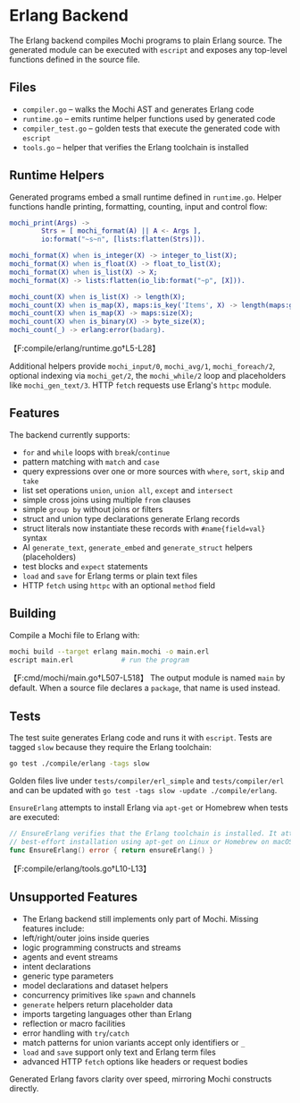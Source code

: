 # Erlang Backend

The Erlang backend compiles Mochi programs to plain Erlang source. The generated module can be executed with `escript` and exposes any top-level functions defined in the source file.

## Files

- `compiler.go` – walks the Mochi AST and generates Erlang code
- `runtime.go` – emits runtime helper functions used by generated code
- `compiler_test.go` – golden tests that execute the generated code with `escript`
- `tools.go` – helper that verifies the Erlang toolchain is installed

## Runtime Helpers

Generated programs embed a small runtime defined in `runtime.go`. Helper functions handle printing, formatting, counting, input and control flow:

```erlang
mochi_print(Args) ->
        Strs = [ mochi_format(A) || A <- Args ],
        io:format("~s~n", [lists:flatten(Strs)]).

mochi_format(X) when is_integer(X) -> integer_to_list(X);
mochi_format(X) when is_float(X) -> float_to_list(X);
mochi_format(X) when is_list(X) -> X;
mochi_format(X) -> lists:flatten(io_lib:format("~p", [X])).

mochi_count(X) when is_list(X) -> length(X);
mochi_count(X) when is_map(X), maps:is_key('Items', X) -> length(maps:get('Items', X));
mochi_count(X) when is_map(X) -> maps:size(X);
mochi_count(X) when is_binary(X) -> byte_size(X);
mochi_count(_) -> erlang:error(badarg).
```
【F:compile/erlang/runtime.go†L5-L28】

Additional helpers provide `mochi_input/0`, `mochi_avg/1`, `mochi_foreach/2`, optional indexing via `mochi_get/2`, the `mochi_while/2` loop and placeholders like `mochi_gen_text/3`. HTTP `fetch` requests use Erlang's `httpc` module.

## Features

The backend currently supports:

- `for` and `while` loops with `break`/`continue`
- pattern matching with `match` and `case`
- query expressions over one or more sources with `where`, `sort`, `skip` and `take`
- list set operations `union`, `union all`, `except` and `intersect`
- simple cross joins using multiple `from` clauses
- simple `group by` without joins or filters
- struct and union type declarations generate Erlang records
- struct literals now instantiate these records with `#name{field=val}` syntax
- AI `generate_text`, `generate_embed` and `generate_struct` helpers (placeholders)
- test blocks and `expect` statements
- `load` and `save` for Erlang terms or plain text files
- HTTP `fetch` using `httpc` with an optional `method` field

## Building

Compile a Mochi file to Erlang with:

```bash
mochi build --target erlang main.mochi -o main.erl
escript main.erl            # run the program
```
【F:cmd/mochi/main.go†L507-L518】
The output module is named `main` by default. When a source file declares a `package`, that name is used instead.

## Tests

The test suite generates Erlang code and runs it with `escript`. Tests are tagged `slow` because they require the Erlang toolchain:

```bash
go test ./compile/erlang -tags slow
```

Golden files live under `tests/compiler/erl_simple` and `tests/compiler/erl` and can be updated with `go test -tags slow -update ./compile/erlang`.

`EnsureErlang` attempts to install Erlang via `apt-get` or Homebrew when tests are executed:

```go
// EnsureErlang verifies that the Erlang toolchain is installed. It attempts a
// best-effort installation using apt-get on Linux or Homebrew on macOS.
func EnsureErlang() error { return ensureErlang() }
```
【F:compile/erlang/tools.go†L10-L13】

## Unsupported Features

- The Erlang backend still implements only part of Mochi. Missing features include:
- left/right/outer joins inside queries
- logic programming constructs and streams
- agents and event streams
- intent declarations
- generic type parameters
- model declarations and dataset helpers
- concurrency primitives like `spawn` and channels
- `generate` helpers return placeholder data
- imports targeting languages other than Erlang
- reflection or macro facilities
- error handling with `try`/`catch`
- match patterns for union variants accept only identifiers or `_`
- `load` and `save` support only text and Erlang term files
- advanced HTTP `fetch` options like headers or request bodies

Generated Erlang favors clarity over speed, mirroring Mochi constructs directly.
